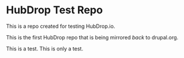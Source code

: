 HubDrop Test Repo
=================

This is a repo created for testing HubDrop.io.

This is the first HubDrop repo that is being mirrored *back* to drupal.org.

This is a test.  This is only a test.

